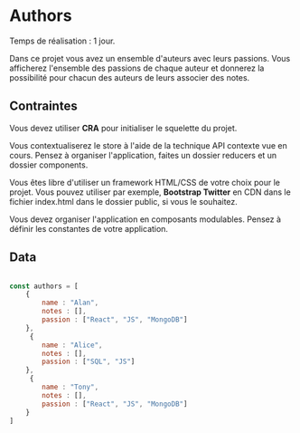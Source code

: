 # Authors

Temps de réalisation : 1 jour.

Dans ce projet vous avez un ensemble d'auteurs avec leurs passions. Vous afficherez l'ensemble des passions de chaque auteur et donnerez la possibilité pour chacun des auteurs de leurs associer des notes.

## Contraintes

Vous devez utiliser **CRA** pour initialiser le squelette du projet.

Vous contextualiserez le store à l'aide de la technique API contexte vue en cours. Pensez à organiser l'application, faites un dossier reducers et un dossier components.

Vous êtes libre d'utiliser un framework HTML/CSS de votre choix pour le projet. Vous pouvez utiliser par exemple, **Bootstrap Twitter** en CDN dans le fichier index.html dans le dossier public, si vous le souhaitez.

Vous devez organiser l'application en composants modulables. Pensez à définir les constantes de votre application.


## Data 

```js

const authors = [
    { 
        name : "Alan", 
        notes : [], 
        passion : ["React", "JS", "MongoDB"]
    },
     { 
        name : "Alice", 
        notes : [], 
        passion : ["SQL", "JS"]
    },
     { 
        name : "Tony", 
        notes : [], 
        passion : ["React", "JS", "MongoDB"]
    }
]

```